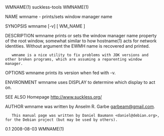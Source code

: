 WMNAME(1)                                                         suckless-tools                                                         WMNAME(1)

NAME
       wmname - prints/sets window manager name

SYNOPSIS
       wmname [-v] [ WM_NAME ]

DESCRIPTION
       wmname prints or sets the window manager name property of the root window, somewhat similar to how hostname(1) acts for network identities.
       Without argument the EWMH name is recovered and printed.

       wmname is a nice utility to fix problems with JDK versions and other broken programs, which are assuming a reparenting window manager.

OPTIONS
       wmname prints its version when fed with -v.

ENVIRONMENT
       wmname uses DISPLAY to determine which display to act on.

SEE ALSO
       Homepage <http://www.suckless.org/>

AUTHOR
       wmname was written by Anselm R. Garbe <garbeam@gmail.com>.

       This manual page was written by Daniel Baumann <daniel@debian.org>, for the Debian project (but may be used by others).

0.1                                                                 2008-08-03                                                           WMNAME(1)
